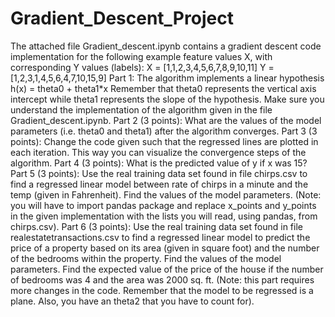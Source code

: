 # Gradient_Descent_Project
The attached file Gradient_descent.ipynb contains a gradient descent code implementation for the following example feature values X, with corresponding Y values (labels): X = [1,1,2,3,4,5,6,7,8,9,10,11] Y = [1,2,3,1,4,5,6,4,7,10,15,9] Part 1: The algorithm implements a linear hypothesis h(x) = theta0 + theta1*x Remember that theta0 represents the vertical axis intercept while theta1 represents the slope of the hypothesis. Make sure you understand the implementation of the algorithm given in the file Gradient_descent.ipynb. Part 2 (3 points): What are the values of the model parameters (i.e. theta0 and theta1) after the algorithm converges. Part 3 (3 points): Change the code given such that the regressed lines are plotted in each iteration. This way you can visualize the convergence steps of the algorithm. Part 4 (3 points): What is the predicted value of y if x was 15? Part 5 (3 points): Use the real training data set found in file chirps.csv to find a regressed linear model between rate of chirps in a minute and the temp (given in Fahrenheit). Find the values of the model parameters. (Note: you will have to import pandas package and replace x_points and y_points in the given implementation with the lists you will read, using pandas, from chirps.csv). Part 6 (3 points):  Use the real training data set found in file realestatetransactions.csv to find a regressed linear model to predict the price of a property based on its area (given in square foot) and the number of the bedrooms within the property.  Find the values of the model parameters. Find the expected value of the price of the house if the number of bedrooms was 4 and the area was 2000 sq. ft. (Note: this part requires more changes in the code. Remember that the model to be regressed is a plane. Also, you have an theta2 that you have to count for).
